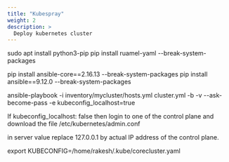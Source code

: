 ```yaml
---
title: "Kubespray"
weight: 2
description: >
  Deploy kubernetes cluster
---
```


sudo apt install python3-pip
pip install ruamel-yaml --break-system-packages

pip install ansible-core==2.16.13 --break-system-packages
pip install ansible==9.12.0 --break-system-packages


ansible-playbook -i inventory/mycluster/hosts.yml cluster.yml -b -v --ask-become-pass -e kubeconfig_localhost=true

If kubeconfig_localhost: false then login to one of the control plane and download the file /etc/kubernetes/admin.conf

in server value replace 127.0.0.1 by actual IP address of the control plane.


export KUBECONFIG=/home/rakesh/.kube/corecluster.yaml